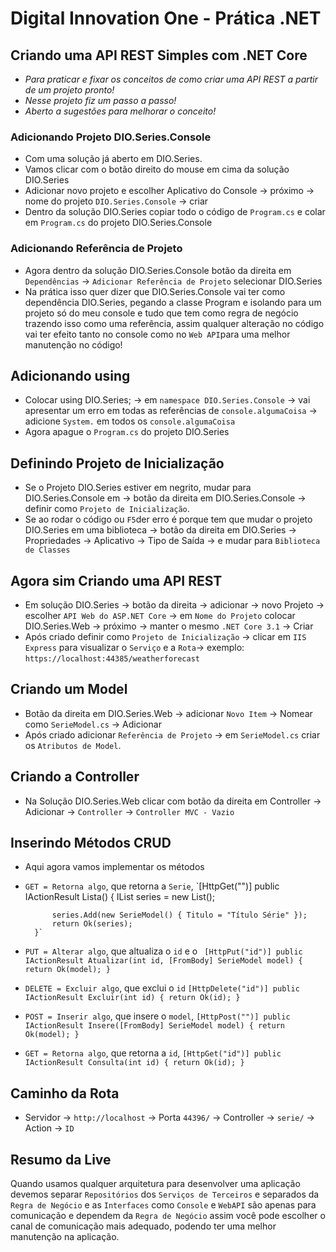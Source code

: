 # Digital Innovation One - Prática .NET

## Criando uma API REST Simples com .NET Core

- _Para praticar e fixar os conceitos de como criar uma API REST a partir de um projeto pronto!_
- _Nesse projeto fiz um passo a passo!_
- _Aberto a sugestões para melhorar o conceito!_

### Adicionando Projeto DIO.Series.Console

* Com uma solução já aberto em DIO.Series.
* Vamos clicar com o botão direito do mouse em cima da solução DIO.Series
* Adicionar novo projeto e escolher Aplicativo do Console -> próximo -> nome do projeto `DIO.Series.Console` -> criar
* Dentro da solução DIO.Series copiar todo o código de `Program.cs` e colar em `Program.cs` 
do projeto DIO.Series.Console

### Adicionando Referência de Projeto

* Agora dentro da solução DIO.Series.Console botão da direita em `Dependências` -> 
`Adicionar Referência de Projeto` selecionar DIO.Series 
* Na prática isso quer dizer que DIO.Series.Console vai ter como dependência DIO.Series, 
pegando a classe Program e isolando para um projeto só do meu console e tudo que tem como 
regra de negócio trazendo isso como uma referência, assim qualquer alteração no código vai ter efeito tanto no console
como no `Web API`para uma melhor manutenção no código!

## Adicionando using

* Colocar using DIO.Series; -> em `namespace DIO.Series.Console` -> vai apresentar um erro em todas 
as referências de `console.algumaCoisa` -> adicione `System.` em todos os `console.algumaCoisa`
* Agora apague o `Program.cs` do projeto DIO.Series

## Definindo Projeto de Inicialização

* Se o Projeto DIO.Series estiver em negrito, mudar para DIO.Series.Console em -> botão da direita em DIO.Series.Console
-> definir como `Projeto de Inicialização`.
* Se ao rodar o código ou `F5`der erro é porque tem que mudar o projeto DIO.Series em uma biblioteca ->
botão da direita em DIO.Series -> Propriedades -> Aplicativo -> Tipo de Saída -> e mudar para `Biblioteca de Classes`

## Agora sim Criando uma API REST

* Em solução DIO.Series -> botão da direita -> adicionar -> novo Projeto -> escolher `API Web do ASP.NET Core` ->
em `Nome do Projeto` colocar DIO.Series.Web -> próximo -> manter o mesmo `.NET Core 3.1` -> Criar
* Após criado definir como `Projeto de Inicialização` -> 
clicar em `IIS Express` para visualizar o `Serviço` e a `Rota`-> exemplo: `https://localhost:44385/weatherforecast`

## Criando um Model

* Botão da direita em DIO.Series.Web -> adicionar `Novo Item` -> Nomear como `SerieModel.cs` -> Adicionar
* Após criado adicionar `Referência de Projeto` -> em `SerieModel.cs` criar os `Atributos de Model`.

## Criando a Controller

* Na Solução DIO.Series.Web clicar com botão da direita em Controller -> 
Adicionar -> `Controller` -> `Controller MVC - Vazio`

## Inserindo Métodos CRUD

* Aqui agora vamos implementar os métodos 
* `GET = Retorna algo`, que retorna a `Serie`, 
`[HttpGet("")]
        public IActionResult Lista()
        {
            IList<SerieModel> series = new List<SerieModel>();

            series.Add(new SerieModel() { Titulo = "Título Série" });            
            return Ok(series);
        }`

* `PUT = Alterar algo`, que altualiza o `id` e o
` [HttpPut("id")]
        public IActionResult Atualizar(int id, [FromBody] SerieModel model)
        {
            return Ok(model);
        }`

* `DELETE = Excluir algo`, que exclui o `id`
`[HttpDelete("id")]
        public IActionResult Excluir(int id)
        {
            return Ok(id);
        }`

* `POST = Inserir algo`, que insere o `model`,
`[HttpPost("")]
        public IActionResult Insere([FromBody] SerieModel model)
        {
            return Ok(model);
        }`

* `GET = Retorna algo`, que retorna a `id`, 
`[HttpGet("id")]
        public IActionResult Consulta(int id)
        {
            return Ok(id);
        }`
        
## Caminho da Rota 

* Servidor -> `http://localhost` -> Porta `44396/` -> Controller -> `serie/` -> Action -> `ID`        
        
## Resumo da Live

Quando usamos qualquer arquitetura para desenvolver uma aplicação devemos separar `Repositórios` dos `Serviços de Terceiros` e separados da `Regra de Negócio` e as `Interfaces` como `Console` e `WebAPI` são apenas para comunicação e dependem da `Regra de Negócio` assim você pode escolher o canal de comunicação mais adequado, podendo ter uma melhor manutenção na aplicação.
